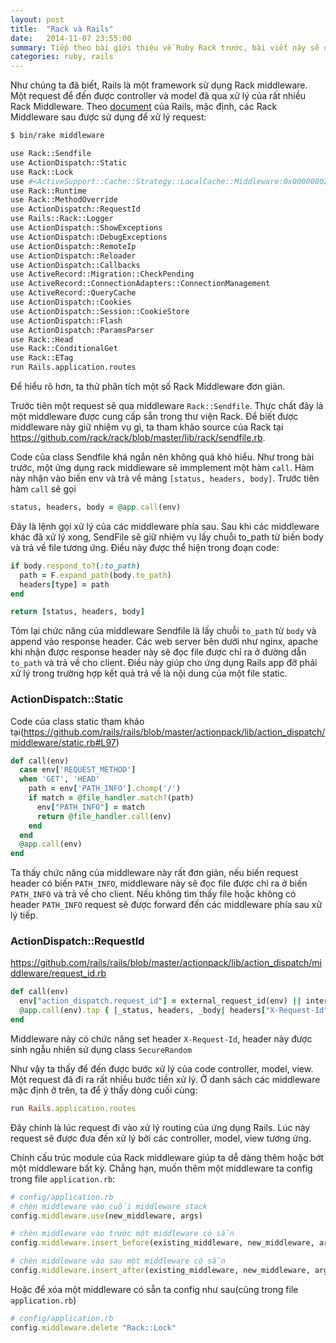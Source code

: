 ```yaml
---
layout: post
title:  "Rack và Rails"
date:   2014-11-07 23:55:00
summary: Tiếp theo bài giới thiệu về Ruby Rack trước, bài viết này sẽ đi sâu vào phân tích ứng dụng của Rack trong Rails.
categories: ruby, rails
---
```


Như chúng ta đã biết, Rails là một framework sử dụng Rack middleware. Một request để đến được controller và model đã qua xử lý của rất nhiều Rack Middleware. Theo [document](http://guides.rubyonrails.org/rails_on_rack.html#inspecting-middleware-stack) của Rails, mặc định, các Rack Middleware sau được sử dụng để xử lý request:

```bash
$ bin/rake middleware

use Rack::Sendfile
use ActionDispatch::Static
use Rack::Lock
use #<ActiveSupport::Cache::Strategy::LocalCache::Middleware:0x000000029a0838>
use Rack::Runtime
use Rack::MethodOverride
use ActionDispatch::RequestId
use Rails::Rack::Logger
use ActionDispatch::ShowExceptions
use ActionDispatch::DebugExceptions
use ActionDispatch::RemoteIp
use ActionDispatch::Reloader
use ActionDispatch::Callbacks
use ActiveRecord::Migration::CheckPending
use ActiveRecord::ConnectionAdapters::ConnectionManagement
use ActiveRecord::QueryCache
use ActionDispatch::Cookies
use ActionDispatch::Session::CookieStore
use ActionDispatch::Flash
use ActionDispatch::ParamsParser
use Rack::Head
use Rack::ConditionalGet
use Rack::ETag
run Rails.application.routes
```

Để hiểu rõ hơn, ta thử phân tích một số Rack Middleware đơn giản.

Trước tiên một request sẽ qua middleware `Rack::Sendfile`. Thực chất đây là một middleware được cung cấp sẵn trong thư viện Rack. Để biết được middleware này giữ nhiệm vụ gì, ta tham khảo source của Rack tại https://github.com/rack/rack/blob/master/lib/rack/sendfile.rb.

Code của class Sendfile khá ngắn nên không quá khó hiểu. Như trong bài trước, một ứng dụng rack middleware sẽ immplement một hàm `call`. Hàm này nhận vào biến env và trả về mảng `[status, headers, body]`. Trước tiên hàm `call` sẽ gọi

```ruby
status, headers, body = @app.call(env)
```

Đây là lệnh gọi xử lý của các middleware phía sau. Sau khi các middleware khác đã xử lý xong, SendFile sẽ giữ nhiệm vụ lấy chuỗi to_path từ biến body và trả về file tương ứng. Điều này được thể hiện trong đoạn code:

```ruby
if body.respond_to?(:to_path)
  path = F.expand_path(body.to_path)
  headers[type] = path
end

return [status, headers, body]
```

Tóm lại chức năng của middleware Sendfile là lấy chuỗi `to_path` từ `body` và append vào response header. Các web server bên dưới như nginx, apache khi nhận được response header này sẽ đọc file được chỉ ra ở đường dẫn `to_path` và trả về cho client. Điều này giúp cho ứng dụng Rails app đỡ phải xử lý trong trường hợp kết quả trả về là nội dung của một file static.

### ActionDispatch::Static

Code của class static tham khảo tại(https://github.com/rails/rails/blob/master/actionpack/lib/action_dispatch/middleware/static.rb#L97)

```ruby
def call(env)
  case env['REQUEST_METHOD']
  when 'GET', 'HEAD'
    path = env['PATH_INFO'].chomp('/')
    if match = @file_handler.match?(path)
      env["PATH_INFO"] = match
      return @file_handler.call(env)
    end
  end
  @app.call(env)
end
```

Ta thấy chức năng của middleware này rất đơn giản, nếu biến request header có biến `PATH_INFO`, middleware này sẽ đọc file được chỉ ra ở biến `PATH_INFO` và trả về cho client. Nếu không tìm thấy file hoặc không có header `PATH_INFO` request sẽ được forward đến các middleware phía sau xử lý tiếp.


### ActionDispatch::RequestId

https://github.com/rails/rails/blob/master/actionpack/lib/action_dispatch/middleware/request_id.rb

```ruby
def call(env)
  env["action_dispatch.request_id"] = external_request_id(env) || internal_request_id
  @app.call(env).tap { |_status, headers, _body| headers["X-Request-Id"] = env["action_dispatch.request_id"] }
end
```

Middleware này có chức năng set header `X-Request-Id`, header này được sinh ngẫu nhiên sử dụng class `SecureRandom`

Như vậy ta thấy để đến được bước xử lý của code controller, model, view. Một request đã đi ra rất nhiều bước tiền xử lý. Ở danh sách các middleware mặc định ở trên, ta để ý thấy dòng cuối cùng:

```ruby
run Rails.application.routes
```

Đây chính là lúc request đi vào xử lý routing của ứng dụng Rails. Lúc này request sẽ được đưa đến xử lý bởi các controller, model, view tương ứng.

Chính cấu trúc module của Rack middleware giúp ta dễ dàng thêm hoặc bớt một middleware bất kỳ. Chẳng hạn, muốn thêm một middleware ta config trong file `application.rb`:

```ruby
# config/application.rb
# chèn middleware vào cuối middleware stack
config.middleware.use(new_middleware, args)

# chèn middleware vào trước một middleware có sẵn
config.middleware.insert_before(existing_middleware, new_middleware, args) 

# chèn middleware vào sau một middleware có sẵn
config.middleware.insert_after(existing_middleware, new_middleware, args) 
```

Hoặc để xóa một middleware có sẵn ta config như sau(cũng trong file `application.rb`)
```ruby
# config/application.rb
config.middleware.delete "Rack::Lock"
```
